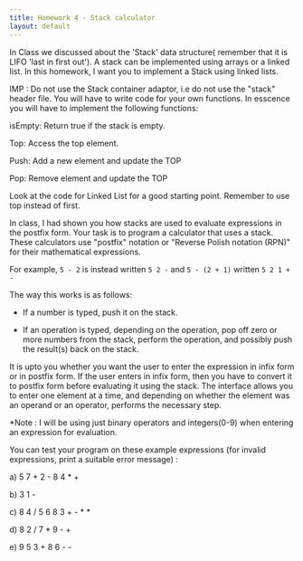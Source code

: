 ```yaml
---
title: Homework 4 - Stack calculator
layout: default
---
```


In Class we discussed about the 'Stack' data structure( remember that it is LIFO 'last in first out'). A stack can be implemented using arrays or a linked list. In this homework, I want you to implement a Stack using linked lists. 

IMP : Do not use the Stack container adaptor, i.e do not use the "stack" header file. You will have to write code for your own functions. In esscence you will have to implement the following functions:

isEmpty: Return true if the stack is empty.

Top: Access the top element.

Push: Add a new element and update the TOP

Pop: Remove element and update the TOP

Look at the code for Linked List for a good starting point. Remember to use top instead of first.

In class, I had shown you how stacks are used to evaluate expressions
in the postfix form.
Your task is to program a calculator that uses a stack. These
calculators use "postfix" notation or "Reverse Polish notation (RPN)"
for their mathematical expressions.

For example, `5 - 2` is instead written `5 2 -` and `5 - (2 + 1)`
written `5 2 1 + -`

The way this works is as follows:

  * If a number is typed, push it on the stack.

  * If an operation is typed, depending on the operation, pop off zero
    or more numbers from the stack, perform the operation, and
    possibly push the result(s) back on the stack.

It is upto you whether you want the user to enter the expression in infix form
or in postfix form. If the user enters in infix form, then you have to convert it to 
postfix form before evaluating it using the stack. 
The interface allows you to enter one element at a time, and depending on whether the
element was an operand or an operator, performs the necessary step.


*Note : I will be using just binary operators and integers(0-9) when entering an expression for evaluation.

You can test your program on these example expressions (for invalid expressions, print a suitable error message) :

a) 5 7 + 2 - 8 4 * +

b) 3 1 - 

c) 8 4 / 5 6 8 3 + - * *

d) 8 2 / 7 * 9 - +

e) 9 5 3 + 8 6 - - 

